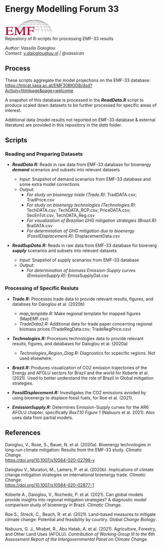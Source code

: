# Energy Modelling Forum 33  
![](EMF-Logo_v2.1.png) \
Repository of R-scripts for processing EMF-33 results 

*Author: Vassilis Daioglou*\
*Contact: v.daioglou@uu.nl | @vassican*

## Process
These scripts aggregate the model projections on the EMF-33 database: \
https://tntcat.iiasa.ac.at/EMF30BIODB/dsd?Action=htmlpage&page=welcome

A snapshot of this database is processed in the ***ReadData.R*** script to produce scaled down datasets to be further processed for specific areas of interest.

Additional data (model results not reported on EMF-33 database & external literature) are provided in this repository in the *data* folder.

## Scripts
### Reading and Preparing Datasets ###
- ***ReadData.R:*** Reads in raw data from EMF-33 database for bioenergy ***demand*** scenarios and subsets into relevant datasets 
  - *Input:* Snapshot of demand scenarios from EMF-33 database and some extra model corrections
  - *Output:* 
    - *For study on bioenergy trade (Trade.R)*: TradDATA.csv; TradPrice.csv
    - *For study on bioenergy technologies (Technologies.R)*: TechDATA.csv; TechDATA_RCP.csv; PriceDATA.csv; SecEnTot.csv, TechDATA_Reg.csv
    - *For visualization of Brazilian GHG mitigation strategies (Brazil.R)*: BraDATA.csv
    - *For determination of GHG mitigation due to bioenergy (FossilDisplacement.R)*: DisplacementData.csv

- ***ReadSupData.R:*** Reads in raw data from EMF-33 database for bioenerg ***supply*** scenarios and subsets into relevant datasets 
  - *Input:* Snapshot of supply scenarios from EMF-33 database 
  - *Output:* 
    - *For determination of biomass Emission-Supply curves (EmissionSupply.R)*: EmissSupplyDat.csv

### Processing of Specific Resluts ###
- ***Trade.R:*** Processes trade data to provide relevant results, figures, and databses for Daioglou et al. (2020b)
  - *map_template.R:* Make regional template for mapped figures (MapEMF.csv)
  - *TradeData2.R:* Additional data for trade paper concerning regional biomass prices (TradeRegData.csv; TradeRegPrice.csv)

- ***Technologies.R:*** Processes technologies data to provide relevant results, figures, and databases for Daioglou et al. (2020a)
  - *Technologies_Region_Diag.R:* Diagnostics for scpecific regions. Not used elsewhere.

- ***Brazil.R:*** Produces visualization of CO2 emission trajectories of the Energy and AFOLU sectors for Brazil and the world for Koberle et al. (2021). 
	Used to	better understand the role of Brazil in Global mitigation strategies. 

- ***FossilDisplacement.R:*** Investigates the CO2 emissions avoided by using bioenergy to  displace fossil fuels, for Roe et al. (2021). 

- ***EmissionSupply.R:*** Determines Emission-Supply curves for the AR6 AFOLU chapter, specifically *Box7.10 Figure 1* (Nabuurs et al. 2021). Also uses data from partial models. 

## References
Daioglou, V., Rose, S., Bauer, N. et al. (2020a). Bioenergy technologies in long-run climate mitigation: Results from the EMF-33 study. *Climatic Change*.\
 https://doi.org/10.1007/s10584-020-02799-y

Daioglou V., Muratori, M., Lamers, P. et al. (2020b). Implications of climate change mitigation strategies on international bioenergy trade. *Climatic Change*. \
https://doi.org/10.1007/s10584-020-02877-1

Koberle A., Daioglou, V., Rochedo, P. et al. (2021). Can global models provide insights into regional mitigation strategies? A diagnostic model comparison study of bioenergy in Brazil. *Climatic Change*. 

Roe S., Streck, C., Beach, R. et al. (2021). Land-based measures to mitigate climate change: Potential and feasibility by country. *Global Change Biology*. 

Nabuurs, G. J., Mrabet, R., Abu Hatab, A. et al. (2021). Agriculture, Forestry, and Other Land Uses (AFOLU). *Contribution of Working Group III to the 6th Assessment Report of the Intergovernmental Panel on Climate Change.*
